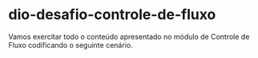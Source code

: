 # dio-desafio-controle-de-fluxo
Vamos exercitar todo o conteúdo apresentado no módulo de Controle de Fluxo codificando o seguinte cenário.
